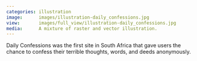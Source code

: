 ```yaml
---
categories: illustration
image:      images/illustration-daily_confessions.jpg
view:       images/full_view/illustration-daily_confessions.jpg
media:      A mixture of raster and vector illustration.
---
```

Daily Confessions was the first site in South Africa that gave users the chance
to confess their terrible thoughts, words, and deeds anonymously.
